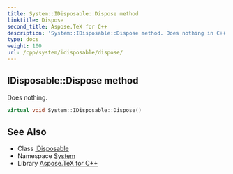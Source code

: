 ```yaml
---
title: System::IDisposable::Dispose method
linktitle: Dispose
second_title: Aspose.TeX for C++
description: 'System::IDisposable::Dispose method. Does nothing in C++.'
type: docs
weight: 100
url: /cpp/system/idisposable/dispose/
---
```

## IDisposable::Dispose method


Does nothing.

```cpp
virtual void System::IDisposable::Dispose()
```

## See Also

* Class [IDisposable](../)
* Namespace [System](../../)
* Library [Aspose.TeX for C++](../../../)
